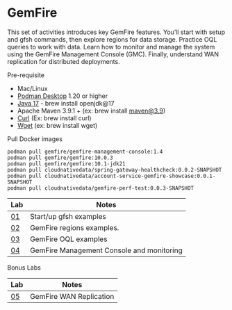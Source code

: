 # GemFire 

This set of activities introduces key GemFire features. 
You’ll start with setup and gfsh commands, then explore regions for data storage. 
Practice OQL queries to work with data. Learn how to monitor and manage 
the system using the GemFire Management Console (GMC). 
Finally, understand WAN replication for distributed deployments.


Pre-requisite

- Mac/Linux
- [Podman Desktop](https://podman-desktop.io/) 1.20 or higher
- [Java 17](https://formulae.brew.sh/formula/openjdk@17) -  brew install openjdk@17
- Apache Maven 3.9.1 + (ex: brew install maven@3.9)
- [Curl](https://formulae.brew.sh/formula/curl)  (Ex: brew install curl)
- [Wget](https://formulae.brew.sh/formula/wget) (ex: brew install wget)


Pull Docker images

```shell
podman pull gemfire/gemfire-management-console:1.4
podman pull gemfire/gemfire:10.0.3
podman pull gemfire/gemfire:10.1-jdk21
podman pull cloudnativedata/spring-gateway-healthcheck:0.0.2-SNAPSHOT
podman pull cloudnativedata/account-service-gemfire-showcase:0.0.1-SNAPSHOT
podman pull cloudnativedata/gemfire-perf-test:0.0.3-SNAPSHOT
```


| Lab                 | Notes                                     | 
|---------------------|-------------------------------------------|
| [01](01_GemFire_Setup.md) | Start/up gfsh examples                    |
| [02](02_Regions.md) | GemFire regions examples.                 |
| [03](03_Querying.md) | GemFire OQL examples                      |
| [04](04_GMC_Console.md) | GemFire Management Console and monitoring |


Bonus Labs

| Lab                         | Notes                   |
|-----------------------------|-------------------------|
| [05](05_WAN_Replication.md) | GemFire WAN Replication |    